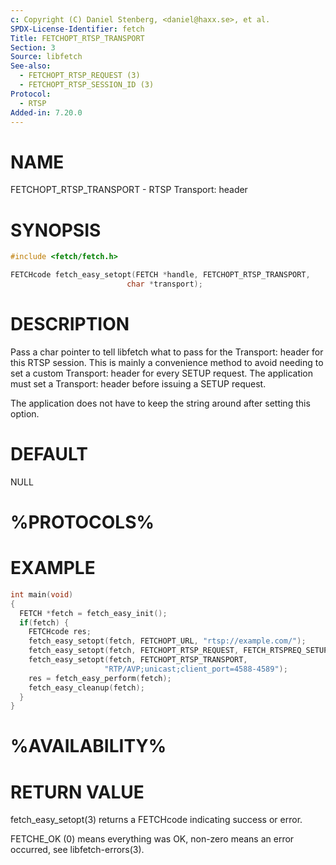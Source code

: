 ```yaml
---
c: Copyright (C) Daniel Stenberg, <daniel@haxx.se>, et al.
SPDX-License-Identifier: fetch
Title: FETCHOPT_RTSP_TRANSPORT
Section: 3
Source: libfetch
See-also:
  - FETCHOPT_RTSP_REQUEST (3)
  - FETCHOPT_RTSP_SESSION_ID (3)
Protocol:
  - RTSP
Added-in: 7.20.0
---
```


# NAME

FETCHOPT_RTSP_TRANSPORT - RTSP Transport: header

# SYNOPSIS

~~~c
#include <fetch/fetch.h>

FETCHcode fetch_easy_setopt(FETCH *handle, FETCHOPT_RTSP_TRANSPORT,
                          char *transport);
~~~

# DESCRIPTION

Pass a char pointer to tell libfetch what to pass for the Transport: header for
this RTSP session. This is mainly a convenience method to avoid needing to set
a custom Transport: header for every SETUP request. The application must set a
Transport: header before issuing a SETUP request.

The application does not have to keep the string around after setting this
option.

# DEFAULT

NULL

# %PROTOCOLS%

# EXAMPLE

~~~c
int main(void)
{
  FETCH *fetch = fetch_easy_init();
  if(fetch) {
    FETCHcode res;
    fetch_easy_setopt(fetch, FETCHOPT_URL, "rtsp://example.com/");
    fetch_easy_setopt(fetch, FETCHOPT_RTSP_REQUEST, FETCH_RTSPREQ_SETUP);
    fetch_easy_setopt(fetch, FETCHOPT_RTSP_TRANSPORT,
                     "RTP/AVP;unicast;client_port=4588-4589");
    res = fetch_easy_perform(fetch);
    fetch_easy_cleanup(fetch);
  }
}
~~~

# %AVAILABILITY%

# RETURN VALUE

fetch_easy_setopt(3) returns a FETCHcode indicating success or error.

FETCHE_OK (0) means everything was OK, non-zero means an error occurred, see
libfetch-errors(3).

